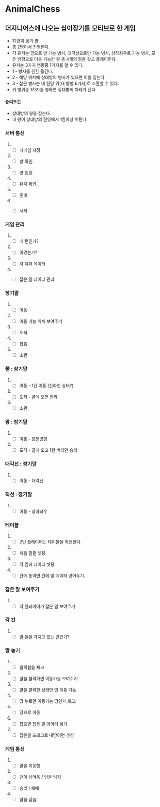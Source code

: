 # AnimalChess

## 더지니어스에 나오는 십이장기를 모티브로 한 게임
- 12칸이 장기 판.
- 총 2명이서 진행한다.
- 각 유저는 앞으로 만 가는 병사, 대각선으로만 가는 병사, 상하좌우로 가는 병사, 모든 방향으로 이동 가능한 왕 총 4개의 말을 갖고 플레이한다.
- 유저는 3가지 행동중 1가지를 할 수 있다.
- 1 - 병사를 한칸 옮긴다.
- 2 - 해당 위치에 상대방의 병사가 있으면 이를 잡는다.
- 3 - 잡은 병사는 내 진영 위(내 방향 6가지)로 소환할 수 있다.
- 위 행위중 1가지를 행하면 상대방의 차례가 된다.

#### 승리조건
- 상대방의 왕을 잡는다.
- 내 왕이 상대방의 진영에서 1칸이상 버틴다.

### 서버 통신
1. - [ ] 닉네임 지정
2. - [ ] 방 확인.
3. - [ ] 방 입장.
4. - [ ] 유저 확인.
5. - [ ] 준비 
6. - [ ] 시작


### 게임 관리
1. - [ ] 내 턴인가?
2. - [ ] 이겼는가?
3. - [ ] 각 유저 데이터
4. - [ ] 잡은 말 데이터 관리


### 장기말
1. - [ ] 이동
2. - [ ] 이동 가능 위치 보여주기
3. - [ ] 도착
4. - [ ] 잡음
5. - [ ] 소환

### 쫄 : 장기말
1. - [ ] 이동 - 1칸 이동 (진화한 상태?)
2. - [ ] 도착 - 끝에 오면 진화
3. - [ ] 소환

### 왕 : 장기말
1. - [ ] 이동 - 모든방향
2. - [ ] 도착 - 끝에 오고 1턴 버티면 승리

### 대각선 : 장기말
1. - [ ] 이동 - 대각선

### 직선 : 장기말
1. - [ ] 이동 - 상하좌우

### 테이블
1. - [ ] 2번 플레이어는 테이블을 회전한다.
2. - [ ] 처음 말들 셋팅.
3. - [ ] 각 칸에 데이터 셋팅.
4. - [ ] 칸에 놓이면 칸에 말 데이터 넣어두기.

### 잡은 말 보여주기
1. - [ ] 각 플레이어가 잡은 말 보여주기

### 각 칸
1. - [ ] 말 들을 가지고 있는 칸인가?

### 말 놓기
1. - [ ] 클릭함을 체크
2. - [ ] 말을 클릭하면 이동가능 보여주기
3. - [ ] 말을 클릭한 상태면 땅 이동 가능
4. - [ ] 땅 누르면 이동가능 땅인가 체크.
5. - [ ] 땅으로 이동
6. - [ ] 잡으면 잡은 말 데이터 넣기
7. - [ ] 잡은말 드래그로 내땅이면 생성

### 게임 통신
1. - [ ] 말을 이동함
2. - [ ] 턴이 넘어옴 / 턴을 넘김
3. - [ ] 승리 / 패배
4. - [ ] 말을 잡음.

